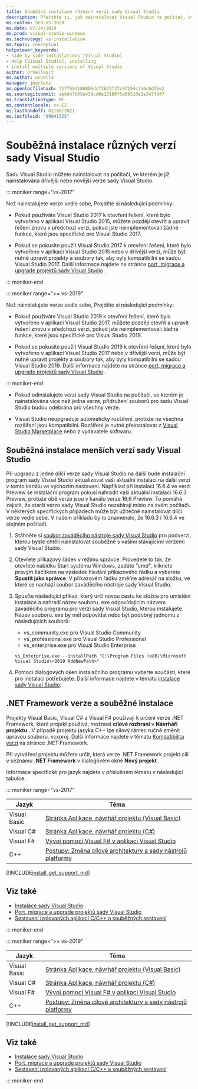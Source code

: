 ```yaml
---
title: Souběžná instalace různých verzí sady Visual Studio
description: Přečtěte si, jak nainstalovat Visual Studio na počítač, který má už nainstalovanou starší nebo novější verzi sady Visual Studio.
ms.custom: SEO-VS-2020
ms.date: 07/24/2019
ms.prod: visual-studio-windows
ms.technology: vs-installation
ms.topic: conceptual
helpviewer_keywords:
- side-by-side installations [Visual Studio]
- Help [Visual Studio], installing
- install multiple versions of Visual Studio
author: ornellaalt
ms.author: ornella
manager: jmartens
ms.openlocfilehash: f17759d186805dc72623f27c9f254c7a6c0d36e2
ms.sourcegitcommit: ae6d47b09a439cd0e13180f5e89510e3e347fd47
ms.translationtype: MT
ms.contentlocale: cs-CZ
ms.lasthandoff: 02/08/2021
ms.locfileid: "99941525"
---
```

# <a name="install-visual-studio-versions-side-by-side"></a>Souběžná instalace různých verzí sady Visual Studio

Sadu Visual Studio můžete nainstalovat na počítači, ve kterém je již nainstalována dřívější nebo novější verze sady Visual Studio.

::: moniker range="vs-2017"

Než nainstalujete verze vedle sebe, Projděte si následující podmínky:

* Pokud používáte Visual Studio 2017 k otevření řešení, které bylo vytvořeno v aplikaci Visual Studio 2015, můžete později otevřít a upravit řešení znovu v předchozí verzi, pokud jste neimplementovali žádné funkce, které jsou specifické pro Visual Studio 2017.

* Pokud se pokusíte použít Visual Studio 2017 k otevření řešení, které bylo vytvořeno v aplikaci Visual Studio 2015 nebo v dřívější verzi, může být nutné upravit projekty a soubory tak, aby byly kompatibilní se sadou Visual Studio 2017. Další informace najdete na stránce [port, migrace a upgrade projektů sady Visual Studio](../porting/port-migrate-and-upgrade-visual-studio-projects.md?view=vs-2017&preserve-view=true) .

::: moniker-end

::: moniker range=">= vs-2019"

Než nainstalujete verze vedle sebe, Projděte si následující podmínky:

* Pokud používáte Visual Studio 2019 k otevření řešení, které bylo vytvořeno v aplikaci Visual Studio 2017, můžete později otevřít a upravit řešení znovu v předchozí verzi, pokud jste neimplementovali žádné funkce, které jsou specifické pro Visual Studio 2019.

* Pokud se pokusíte použít Visual Studio 2019 k otevření řešení, které bylo vytvořeno v aplikaci Visual Studio 2017 nebo v dřívější verzi, může být nutné upravit projekty a soubory tak, aby byly kompatibilní se sadou Visual Studio 2019. Další informace najdete na stránce [port, migrace a upgrade projektů sady Visual Studio](../porting/port-migrate-and-upgrade-visual-studio-projects.md) .

::: moniker-end

* Pokud odinstalujete verzi sady Visual Studio na počítači, ve kterém je nainstalována více než jedna verze, přidružení souborů pro sadu Visual Studio budou odebrána pro všechny verze.

* Visual Studio neupgraduje automaticky rozšíření, protože ne všechna rozšíření jsou kompatibilní. Rozšíření je nutné přeinstalovat z [Visual Studio Marketplace](https://marketplace.visualstudio.com/) nebo z vydavatele softwaru.

## <a name="install-minor-visual-studio-versions-side-by-side"></a>Souběžná instalace menších verzí sady Visual Studio

Při upgradu z jedné dílčí verze sady Visual Studio na další bude instalační program sady Visual Studio aktualizovat vaši aktuální instalaci na další verzi v tomto kanálu ve výchozím nastavení. Například při instalaci 16.6.4 ve verzi Preview se instalační program pokusí nahradit vaši aktuální instalaci 16.6.3 Preview, protože obě verze jsou v kanálu verze 16,6 Preview. To pomáhá zajistit, že starší verze sady Visual Studio nezabírají místo na svém počítači. V některých specifických případech může být užitečné nainstalovat dílčí verze vedle sebe. V našem příkladu by to znamenalo, že 16.6.3 i 16.6.4 ve stejném počítači.

1. Stáhněte si [soubor zaváděcího nástroje sady Visual Studio](/visualstudio/releases/2019/history#installing-an-earlier-release) pro podverzi, kterou byste chtěli nainstalovat souběžně s vašimi stávajícími verzemi sady Visual Studio.
2. Otevřete příkazový řádek v režimu správce. Provedete to tak, že otevřete nabídku Start systému Windows, zadáte "cmd", kliknete pravým tlačítkem na výsledek hledání příkazového řádku a vyberete **Spustit jako správce**. V příkazovém řádku změňte adresář na složku, ve které se nachází soubor zaváděcího nástroje sady Visual Studio.
3. Spusťte následující příkaz, který určí novou cestu ke složce pro umístění instalace a nahradí název souboru. exe odpovídajícím názvem zaváděcího programu pro verzi sady Visual Studio, kterou instalujete. Název souboru. exe by měl odpovídat nebo být podobný jednomu z následujících souborů:
   * vs_community.exe pro Visual Studio Community
   * vs_professional.exe pro Visual Studio Professional
   * vs_enterprise.exe pro Visual Studio Enterprise

   ```
   vs_Enterprise.exe --installPath "C:\Program Files (x86)\Microsoft Visual Studio\<2019 AddNewPath>"
   ```

4. Pomocí dialogových oken instalačního programu vyberte součásti, které pro instalaci potřebujete. Další informace najdete v tématu [instalace sady Visual Studio](install-visual-studio.md#step-4---choose-workloads).

## <a name="net-framework-versions-and-side-by-side-installations"></a>.NET Framework verze a souběžné instalace

Projekty Visual Basic, Visual C# a Visual F# používají k určení verze .NET Framework, které projekt používá, možnost **cílové rozhraní** v **Návrháři projektu** . V případě projektu jazyka C++ lze cílový rámec ručně změnit úpravou souboru. vcxproj. Další informace najdete v tématu [Kompatibilita verzí](/dotnet/framework/migration-guide/version-compatibility) na stránce .NET Framework.

Při vytváření projektu můžete určit, která verze .NET Framework projekt cílí v seznamu **.NET Framework** v dialogovém okně **Nový projekt** .

Informace specifické pro jazyk najdete v příslušném tématu v následující tabulce.

::: moniker range="vs-2017"

| Jazyk | Téma |
|--------------|-----------|
| Visual Basic | [Stránka Aplikace, návrhář projektu (Visual Basic)](../ide/reference/application-page-project-designer-visual-basic.md?view=vs-2017&preserve-view=true) |
| Visual C# | [Stránka Aplikace, návrhář projektu (C#)](../ide/reference/application-page-project-designer-csharp.md?view=vs-2017&preserve-view=true) |
| Visual F# | [Vývoj pomocí Visual F# v aplikaci Visual Studio](../ide/fsharp-visual-studio.md?view=vs-2017&preserve-view=true) |
|C++ | [Postupy: Změna cílové architektury a sady nástrojů platformy](/cpp/build/how-to-modify-the-target-framework-and-platform-toolset/) |

[!INCLUDE[install_get_support_md](includes/install_get_support_md.md)]

## <a name="see-also"></a>Viz také

* [Instalace sady Visual Studio](install-visual-studio.md?view=vs-2017&preserve-view=true)
* [Port, migrace a upgrade projektů sady Visual Studio](../porting/port-migrate-and-upgrade-visual-studio-projects.md?view=vs-2017&preserve-view=true)
* [Sestavení izolovaných aplikací C/C++ a souběžných sestavení](/cpp/build/building-c-cpp-isolated-applications-and-side-by-side-assemblies/)

::: moniker-end

::: moniker range=">= vs-2019"

| Jazyk | Téma |
|--------------|-----------|
| Visual Basic | [Stránka Aplikace, návrhář projektu (Visual Basic)](../ide/reference/application-page-project-designer-visual-basic.md) |
| Visual C# | [Stránka Aplikace, návrhář projektu (C#)](../ide/reference/application-page-project-designer-csharp.md) |
| Visual F# | [Vývoj pomocí Visual F# v aplikaci Visual Studio](../ide/fsharp-visual-studio.md) |
| C++ | [Postupy: Změna cílové architektury a sady nástrojů platformy](/cpp/build/how-to-modify-the-target-framework-and-platform-toolset/) |

[!INCLUDE[install_get_support_md](includes/install_get_support_md.md)]

## <a name="see-also"></a>Viz také

* [Instalace sady Visual Studio](install-visual-studio.md)
* [Port, migrace a upgrade projektů sady Visual Studio](../porting/port-migrate-and-upgrade-visual-studio-projects.md)
* [Sestavení izolovaných aplikací C/C++ a souběžných sestavení](/cpp/build/building-c-cpp-isolated-applications-and-side-by-side-assemblies/)

::: moniker-end
